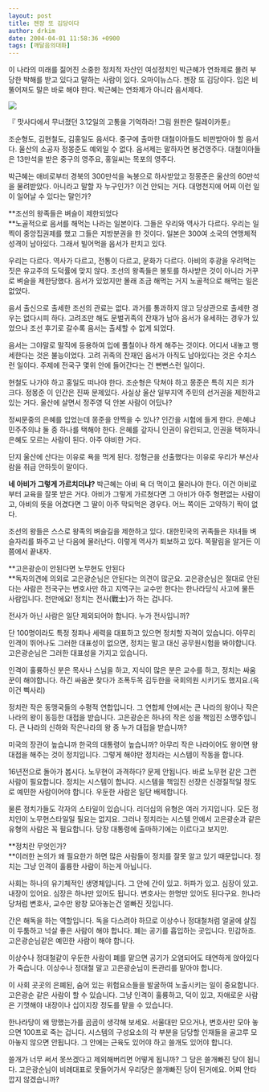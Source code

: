 ```yaml
---
layout: post
title: 젠장 또 김당이다
author: drkim
date: 2004-04-01 11:58:36 +0900
tags: [깨달음의대화]
---
```

이 나라의 미래를 짊어진 소중한 정치적 자산인 여성정치인 박근혜가 연좌제로 몰려 부당한 박해를 받고 있다고 말하는 사람이 있다. 오마이뉴스다. 젠장 또 김당이다. 입은 비뚤어져도 말은 바로 해야 한다. 박근혜는 연좌제가 아니라 음서제다. 


  ![](http://drkimz.com/technote/board/KDR/upimg/1080722173.jpg)


  『 맛사다에서 무너졌던 3.12일의 고통을 기억하라! 그림 원판은 릴레이카툰』


조순형도, 김현철도, 김홍일도 음서다. 중구에 출마한 대철이아들도 비판받아야 할 음서다. 울산의 소공자 정몽준도 예외일 수 없다. 음서제는 말하자면 봉건영주다. 대철이아들은 13만석을 받은 중구의 영주요, 홍일씨는 목포의 영주다. 

박근혜는 애비로부터 경북의 300만석을 녹봉으로 하사받았고 정몽준은 울산의 60만석을 물려받았다. 아니라고 말할 자 누구인가? 이건 안되는 거다. 대명천지에 어찌 이런 일이 일어날 수 있다는 말인가? 

**조선의 왕족들은 벼슬이 제한되었다  
**노골적으로 음서를 해먹는 나라는 일본이다. 그들은 우리와 역사가 다르다. 우리는 일찍이 중앙집권제를 했고 그들은 지방분권을 한 것이다. 일본은 300여 소국의 연맹체적 성격이 남아있다. 그래서 빌어먹을 음서가 판치고 있다. 

우리는 다르다. 역사가 다르고, 전통이 다르고, 문화가 다르다. 아비의 후광을 우려먹는 짓은 유교주의 도덕률에 맞지 않다. 조선의 왕족들은 봉토를 하사받은 것이 아니라 거꾸로 벼슬을 제한당했다. 음서가 있었지만 몰래 조금 해먹는 거지 노골적으로 해먹는 일은 없었다. 

음서 출신으로 출세한 조선의 관료는 없다. 과거를 통과하지 않고 당상관으로 출세한 경우는 없다시피 하다. 고려조만 해도 문벌귀족의 잔재가 남아 음서가 유세하는 경우가 있었으나 조선 후기로 갈수록 음서는 출세할 수 없게 되었다. 

음서는 그야말로 말직에 등용하여 입에 풀칠이나 하게 해주는 것이다. 어디서 내놓고 행세한다는 것은 불능이었다. 고려 귀족의 잔재인 음서가 아직도 남아있다는 것은 수치스런 일이다. 주제에 전국구 몇위 안에 들어간다는 건 뻔뻔스런 일이다. 

현철도 나가야 하고 홍일도 떠나야 한다. 조순형은 닥쳐야 하고 몽준은 특히 지은 죄가 크다. 정몽준 이 인간은 진짜 문제있다. 사실상 울산 일부지역 주민의 선거권을 제한하고 있는 거다. 울산에 살면서 정주영 덕 안본 사람이 어딨나? 

정씨문중의 은혜를 입었는데 몽준을 안찍을 수 있나? 인간을 시험에 들게 한다. 은혜냐 민주주의냐 둘 중 하나를 택해야 한다. 은혜를 갚자니 인권이 유린되고, 인권을 택하자니 은혜도 모르는 사람이 된다. 아주 야비한 거다. 

단지 울산에 산다는 이유로 욕을 먹게 된다. 정형근을 선출했다는 이유로 우리가 부산사람을 취급 안하듯이 말이다. 

**네 아비가 그렇게 가르치더냐?** 
박근혜는 아비 욕 더 먹이고 물러나야 한다. 이건 아비로부터 교육을 잘못 받은 거다. 아비가 그렇게 가르쳤다면 그 아비가 아주 형편없는 사람이고, 아비의 뜻을 어겼다면 그 딸이 아주 막되먹은 경우다. 어느 쪽이든 고약하기 짝이 없다. 

조선의 왕들은 스스로 왕족의 벼슬길을 제한하고 있다. 대한민국의 귀족들은 자녀들 벼슬자리를 봐주고 난 다음에 물러난다. 이렇게 역사가 퇴보하고 있다. 쪽팔림을 알거든 이쯤에서 끝내자. 

**고은광순이 안된다면 노무현도 안된다  
**독자의견에 의외로 고은광순님은 안된다는 의견이 많군요. 고은광순님은 절대로 안된다는 사람은 전국구는 변호사만 하고 지역구는 교수만 한다는 한나라당식 사고에 물든 사람입니다. 천만에요! 정치는 전사(戰士)가 하는 겁니다. 

전사가 아닌 사람은 일단 제외되어야 합니다. 누가 전사입니까?

단 100명이라도 특정 정파나 세력을 대표하고 있으면 정치할 자격이 있습니다. 아무리 인격이 뛰어나도 그러한 대표성이 없으면, 정치는 말고 대신 공무원시험을 봐야합니다. 고은광순님은 그러한 대표성을 가지고 있습니다. 

인격이 훌륭하신 분은 목사나 스님을 하고, 지식이 많은 분은 교수를 하고, 정치는 싸움꾼이 해야합니다. 하긴 싸움꾼 찾다가 조폭두목 김두한을 국회의원 시키기도 했지요.(윽 이건 삑사리)

정치란 작은 동맹국들의 수평적 연합입니다. 그 연합체 안에서는 큰 나라의 왕이나 작은 나라의 왕이 동등한 대접을 받습니다. 고은광순은 하나의 작은 성을 책임진 소맹주입니다. 큰 나라의 신하와 작은나라의 왕 중 누가 대접을 받습니까? 

미국의 장관이 높습니까 한국의 대통령이 높습니까? 아무리 작은 나라이어도 왕이면 왕 대접을 해주는 것이 정치입니다. 그렇게 해야만 정치라는 시스템이 작동을 합니다. 

16년전으로 돌아가 봅시다. 노무현이 과격하다? 문제 안됩니다. 바로 노무현 같은 그런 사람이 필요합니다. 정치는 시스템이 합니다. 시스템을 책임진 선장은 신경질적일 정도로 예민한 사람이어야 합니다. 우둔한 사람은 일단 배제합니다. 

물론 정치가들도 각자의 스타일이 있습니다. 리더십의 유형은 여러 가지입니다. 모든 정치인이 노무현스타일일 필요는 없지요. 그러나 정치라는 시스템 안에서 고은광순과 같은 유형의 사람은 꼭 필요합니다. 당장 대통령에 출마하기에는 이르다고 보지만.

**정치란 무엇인가?  
**이러한 논의가 왜 필요한가 하면 많은 사람들이 정치를 잘못 알고 있기 때문입니다. 정치는 그냥 인격이 훌륭한 사람이 하는게 아닙니다. 

사회는 하나의 유기체적인 생명체입니다. 그 안에 간이 있고. 허파가 있고. 심장이 있고. 내장이 있어요. 심장은 하나만 있어도 됩니다. 변호사는 한명만 있어도 된다구요. 한나라당처럼 변호사, 교수만 왕창 모아놓는건 얼빠진 짓입니다. 

간은 해독을 하는 역할입니다. 독을 다스려야 하므로 이상수나 정대철처럼 얼굴에 살집이 두툼하고 넉살 좋은 사람이 해야 합니다. 폐는 공기를 흡입하는 곳입니다. 민감하죠. 고은광순님같은 예민한 사람이 해야 합니다. 

이상수나 정대철같이 우둔한 사람이 폐를 맡으면 공기가 오염되어도 태연하게 앉아있다가 죽습니다. 이상수나 정대철 말고 고은광순님이 돈관리를 맡아야 합니다. 

이 사회 곳곳의 은폐된, 숨어 있는 위험요소들을 발굴하여 노출시키는 일이 중요합니다. 고은광순 같은 사람이 할 수 있습니다. 그냥 인격이 훌륭하고, 덕이 있고, 자애로운 사람은 기껏해야 내장이나 십이지장 정도를 맡을 수 있습니다. 

한나라당이 왜 망했는가를 곰곰이 생각해 보세요. 서울대만 모으거나, 변호사만 모아 놓으면 100프로 죽는 겁니다. 시스템의 구성요소의 각 부분을 담당할 인재들을 골고루 모아놓지 않으면 안됩니다. 그 안에는 근육도 있어야 하고 쓸개도 있어야 합니다.

쓸개가 너무 써서 못쓰겠다고 제외해버리면 어떻게 됩니까? 그 당은 쓸개빠진 당이 됩니다. 고은광순님이 비례대표로 못들어가서 우리당은 쓸개빠진 당이 된거에요. 어찌 안타깝지 않겠습니까?